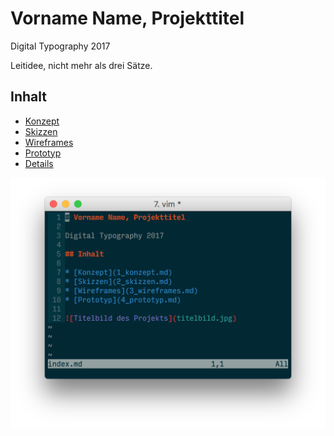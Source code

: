 # Vorname Name, Projekttitel

Digital Typography 2017

Leitidee, nicht mehr als drei Sätze.

## Inhalt

* [Konzept](1_konzept/index.md)
* [Skizzen](2_skizzen/index.md)
* [Wireframes](3_wireframes/index.md)
* [Prototyp](4_prototyp/index.md)
* [Details](5_details/index.md)

![Titelbild des Projekts](titelbild.png)
